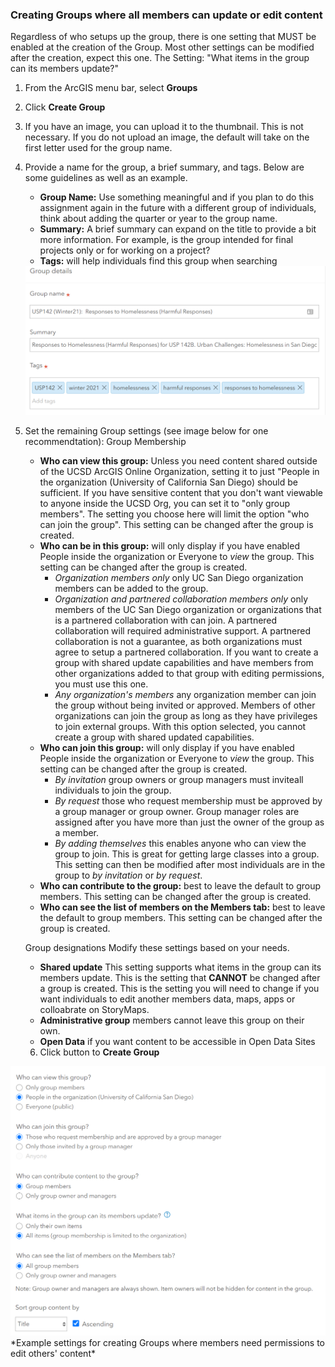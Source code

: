 ### Creating Groups where all members can update or edit content 
Regardless of who setups up the group, there is one setting that MUST be enabled at the creation of the Group. Most other settings can be modified after the creation, expect this one.
  The Setting:  "What items in the group can its members update?"
  
1. From the ArcGIS menu bar, select **Groups**
2. Click **Create Group**
3. If you have an image, you can upload it to the thumbnail. This is not necessary. If you do not upload an image, the default will take on the first letter used for the group name.
4. Provide a name for the group, a brief summary, and tags. Below are some guidelines as well as an example. 
    - **Group Name:** Use something meaningful and if you plan to do this assignment again in the future with a different group of individuals, think about adding the quarter or year to the group name.
    - **Summary:** A brief summary can expand on the title to provide a bit more information. For example, is the group intended for final projects only or for working on a project?
    - **Tags:**  will help individuals find this group when searching
   
   <img src="../images/Groups1_GroupDetails_NameDescTags.PNG">
 
 5. Set the remaining Group settings (see image below for one recommendtation):
 Group Membership
    - **Who can view this group:** Unless you need content shared outside of the UCSD ArcGIS Online Organization, setting it to just "People in the organization (University of California San Diego) should be sufficient. If you have sensitive content that you don't want viewable to anyone inside the UCSD Org, you can set it to "only group members". The setting you choose here will limit the option "who can join the group". This setting can be changed after the group is created. 
    - **Who can be in this group:**  will only display if you have enabled People inside the organization or Everyone to *view* the group. This setting can be changed after the group is created.
        - *Organization members only* only UC San Diego organization members can be added to the group.
        - *Organization and partnered collaboration members only* only members of the UC San Diego organization or organizations that is a partnered collaboration with can join. A partnered collaboration will required administrative support. A partnered collaboration is not a guarantee, as both organizations must agree to setup a partnered collaboration. If you want to create a group with shared update capabilities and have members from other organizations added to that group with editing permissions, you must use this one.
        - *Any organization's members* any organization member can join the group without being invited or approved. Members of other organizations can join the group as long as they have privileges to join external groups. With this option selected, you cannot create a group with shared updated capabilities. 
    - **Who can join this group:**  will only display if you have enabled People inside the organization or Everyone to *view* the group. This setting can be changed after the group is created.
        - *By invitation* group owners or group managers must inviteall individuals to join the group.
        - *By request* those who request membership must be approved by a group manager or group owner. Group manager roles are assigned after you have more than just the owner of the group as a member.
        - *By adding themselves* this enables anyone who can view the group to join. This is great for getting large classes into a group. This setting can then be modified after most individuals are in the group to *by invitation* or *by request*. 
     - **Who can contribute to the group:** best to leave the default to group members. This setting can be changed after the group is created.
     -  **Who can see the list of members on the Members tab:** best to leave the default to group members. This setting can be changed after the group is created.
     
     
     Group designations
      Modify these settings based on your needs.
     - **Shared update** This setting supports what items in the group can its members update. This is the setting that **CANNOT** be changed after a group is created. This is the setting you will need to change if you want individuals to edit another members data, maps, apps or colloabrate on StoryMaps. 
     - **Administrative group** members cannot leave this group on their own.
     - **Open Data** if you want content to be accessible in Open Data Sites

    6. Click button to **Create Group**

  <img src="../images/Groups2_GroupSettings_EditAllContent.PNG">
  *Example settings for creating Groups where members need permissions to edit others' content*
